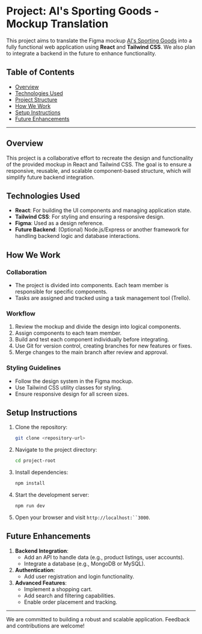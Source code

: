 # Project: Al's Sporting Goods - Mockup Translation

This project aims to translate the Figma mockup [Al's Sporting Goods](https://www.figma.com/proto/XeQSavUEAoDoszebXRXAqo/Al's-Sporting-Goods?node-id=1-2\&scaling=scale-down-width\&content-scaling=fixed) into a fully functional web application using **React** and **Tailwind CSS**. We also plan to integrate a backend in the future to enhance functionality.

## Table of Contents

- [Overview](#overview)
- [Technologies Used](#technologies-used)
- [Project Structure](#project-structure)
- [How We Work](#how-we-work)
- [Setup Instructions](#setup-instructions)
- [Future Enhancements](#future-enhancements)

---

## Overview

This project is a collaborative effort to recreate the design and functionality of the provided mockup in React and Tailwind CSS. The goal is to ensure a responsive, reusable, and scalable component-based structure, which will simplify future backend integration.

## Technologies Used

- **React**: For building the UI components and managing application state.
- **Tailwind CSS**: For styling and ensuring a responsive design.
- **Figma**: Used as a design reference.
- **Future Backend**: (Optional) Node.js/Express or another framework for handling backend logic and database interactions.

##

## How We Work

### Collaboration

- The project is divided into components. Each team member is responsible for specific components.
- Tasks are assigned and tracked using a task management tool (Trello).

### Workflow

1. Review the mockup and divide the design into logical components.
2. Assign components to each team member.
3. Build and test each component individually before integrating.
4. Use Git for version control, creating branches for new features or fixes.
5. Merge changes to the main branch after review and approval.

### Styling Guidelines

- Follow the design system in the Figma mockup.
- Use Tailwind CSS utility classes for styling.
- Ensure responsive design for all screen sizes.

## Setup Instructions

1. Clone the repository:
   ```bash
   git clone <repository-url>
   ```
2. Navigate to the project directory:
   ```bash
   cd project-root
   ```
3. Install dependencies:
   ```bash
   npm install
   ```
4. Start the development server:
   ```bash
   npm run dev
   ```
5. Open your browser and visit `http://localhost:``3000`.

## Future Enhancements

1. **Backend Integration**:
   - Add an API to handle data (e.g., product listings, user accounts).
   - Integrate a database (e.g., MongoDB or MySQL).
2. **Authentication**:
   - Add user registration and login functionality.
3. **Advanced Features**:
   - Implement a shopping cart.
   - Add search and filtering capabilities.
   - Enable order placement and tracking.

---

We are committed to building a robust and scalable application. Feedback and contributions are welcome!

